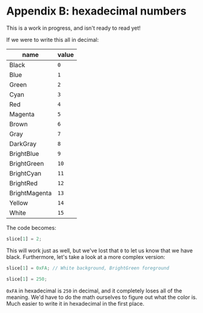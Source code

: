 # Appendix B: hexadecimal numbers

This is a work in progress, and isn't ready to read yet!

If we were to write this all in decimal:

| name | value |
|------|-------|
| Black | `0` |
| Blue | `1` |
| Green | `2` |
| Cyan | `3` |
| Red | `4` |
| Magenta | `5` |
| Brown | `6` |
| Gray | `7` |
| DarkGray | `8` |
| BrightBlue | `9` |
| BrightGreen | `10` |
| BrightCyan | `11` |
| BrightRed | `12` |
| BrightMagenta | `13` |
| Yellow | `14` |
| White | `15` |

The code becomes:

```rust
slice[1] = 2;
```

This will work just as well, but we've lost that `0` to let us know that we
have black. Furthermore, let's take a look at a more complex version:

```rust
slice[1] = 0xFA; // White background, BrightGreen foreground

slice[1] = 250;
```

`0xFA` in hexadecimal is `250` in decimal, and it completely loses all of the
meaning. We'd have to do the math ourselves to figure out what the color is.
Much easier to write it in hexadecimal in the first place.
